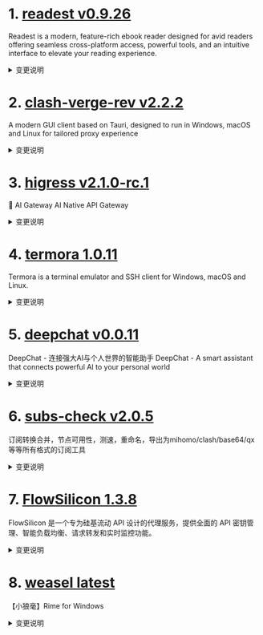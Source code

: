 
# 1. [readest v0.9.26](https://github.com/readest/readest/releases/tag/v0.9.26)  
Readest is a modern, feature-rich ebook reader designed for avid readers offering seamless cross-platform access, powerful tools, and an intuitive interface to elevate your reading experience.
<details>
<summary>变更说明</summary>

## Release Highlight
* Support open book from file manager without importing
* Add LXGW WenKai font in Serif fonts list
* Various fixes on layout and styles on Windows and Android

## What's Changed
* fix: no background color for section and page info in vertical scroll mode by @chrox in https://github.com/readest/readest/pull/694
* chore: bump updates of next.js and tauri by @chrox in https://github.com/readest/readest/pull/702
* fix: access runtime variables in function invoke by @chrox in https://github.com/readest/readest/pull/703
* fix: also export newly created annotations by @chrox in https://github.com/readest/readest/pull/704
...  

</details>

# 2. [clash-verge-rev v2.2.2](https://github.com/clash-verge-rev/clash-verge-rev/releases/tag/v2.2.2)  
A modern GUI client based on Tauri, designed to run in Windows, macOS and Linux for tailored proxy experience
<details>
<summary>变更说明</summary>

## v2.2.2

| Dark                             | Light                             |
| -------------------------------- | --------------------------------- |
| ![预览](./docs/preview_dark.png) | ![预览](./docs/preview_light.png) |

**发行代号：拓**

感谢 Tunglies 对 Verge 后端重构，性能优化做出的重大贡献！

...  

</details>

# 3. [higress v2.1.0-rc.1](https://github.com/alibaba/higress/releases/tag/v2.1.0-rc.1)  
🤖 AI Gateway AI Native API Gateway
<details>
<summary>变更说明</summary>

## What's Changed
* update helm docs by @johnlanni in https://github.com/alibaba/higress/pull/1782
* feat: add ollama embedding to ai-cache by @Beatrueman in https://github.com/alibaba/higress/pull/1794
* feat: Support transforming reasoning_content returned by Qwen to OpenAI contract by @CH3CHO in https://github.com/alibaba/higress/pull/1791
* fix: Fix a bug in openaiCustomUrl support by @CH3CHO in https://github.com/alibaba/higress/pull/1790
* Add ai search plugin by @johnlanni in https://github.com/alibaba/higress/pull/1804
* feat: Unify the SSE processing logic by @CH3CHO in https://github.com/alibaba/higress/pull/1800
* fix(typo): use the correct bing name for ai-search. by @maratrixx in https://github.com/alibaba/higress/pull/1807
* Add database configuration for plugins that use Redis. by @johnlanni in https://github.com/alibaba/higress/pull/1814
* set include_usage by default for all model providers by @johnlanni in https://github.com/alibaba/higress/pull/1818
...  

</details>

# 4. [termora 1.0.11](https://github.com/TermoraDev/termora/releases/tag/1.0.11)  
Termora is a terminal emulator and SSH client for Windows, macOS and Linux.
<details>
<summary>变更说明</summary>

### New features/Updates

- Refactor SFTP ()
- Support edit host ()
- Send command to the current window sessions ()
- Supports importing hosts from SSH config ()
- Floating window supports adsorption ()
- Improved Windows process locking ()

### Bug fixes
...  

</details>

# 5. [deepchat v0.0.11](https://github.com/ThinkInAIXYZ/deepchat/releases/tag/v0.0.11)  
DeepChat - 连接强大AI与个人世界的智能助手 DeepChat - A smart assistant that connects powerful AI to your personal world
<details>
<summary>变更说明</summary>

🚀 DeepChat 0.0.11 正式发布 | 重新定义你的 AI 对话体验！
—— 更强大，更灵活，更智能，开启高效沟通新高度 🌟

✨ 本次主要更新内容 ✨
* MCP 服务支持重磅上线
* 支持新的 gemini 2.5 pro 模型
* 修复无法保存 Key 的问题
* 其他体验优化和bug修复
 
## MCP 样例
...  

</details>

# 6. [subs-check v2.0.5](https://github.com/beck-8/subs-check/releases/tag/v2.0.5)  
订阅转换合并，节点可用性，测速，重命名，导出为mihomo/clash/base64/qx等等所有格式的订阅工具
<details>
<summary>变更说明</summary>

**注意！！！这是一个有不兼容功能的版本更新，更多使用方式，请参照[此处](https://github.com/beck-8/subs-check/tree/v2.0.3?tab=readme-ov-file#%E8%AE%A2%E9%98%85%E4%BD%BF%E7%94%A8%E6%96%B9%E6%B3%95)**

主要更新了以下内容
1. 支持输出10种+订阅类型，几乎任何设备、客户端都支持
2. 支持直接输出`mihomo/clash.meta`带规则的订阅链接（小白强推）
3. 内置`sub-store`，高阶玩家可自定义更多内容
4. 支持几乎所有主流协议，并且参数均解析正确，所以筛选出来的节点会变得更多
5. 保存`mihomo.yaml`（带分流规则的订阅）到相应的位置

> 等价交换
...  

</details>

# 7. [FlowSilicon 1.3.8](https://github.com/HanHai-Space/FlowSilicon/releases/tag/1.3.8)  
FlowSilicon 是一个专为硅基流动 API 设计的代理服务，提供全面的 API 密钥管理、智能负载均衡、请求转发和实时监控功能。
<details>
<summary>变更说明</summary>

### Bug修复

- [x] **修复**分数刷新后无法正常显示 2025/3/25

---

### 优化

+ [x] **优化**图标

...  

</details>

# 8. [weasel latest](https://github.com/rime/weasel/releases/tag/latest)  
【小狼毫】Rime for Windows
<details>
<summary>变更说明</summary>

## Bug Fixes
- **RimeWithWeasel**: avoid vim_mode misoperations () [](https://github.com/rime/weasel/pull/1543) ([fxliang](https://github.com/rime/weasel/commit/c2beb41a63567de7b9399ede13db65f0d3254221))  

</details>

